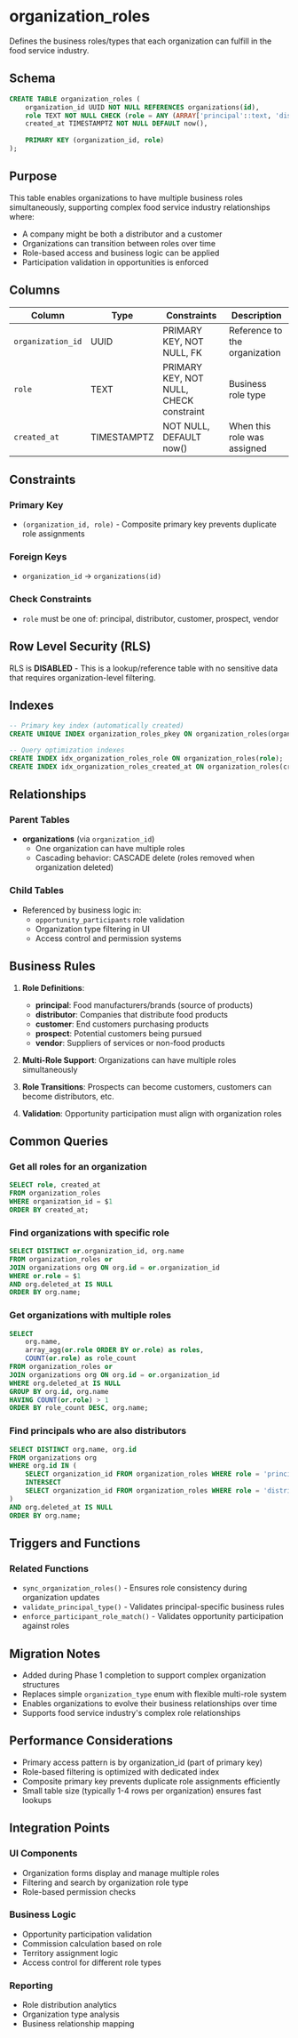 # organization_roles

Defines the business roles/types that each organization can fulfill in the food service industry.

## Schema

```sql
CREATE TABLE organization_roles (
    organization_id UUID NOT NULL REFERENCES organizations(id),
    role TEXT NOT NULL CHECK (role = ANY (ARRAY['principal'::text, 'distributor'::text, 'customer'::text, 'prospect'::text, 'vendor'::text])),
    created_at TIMESTAMPTZ NOT NULL DEFAULT now(),
    
    PRIMARY KEY (organization_id, role)
);
```

## Purpose

This table enables organizations to have multiple business roles simultaneously, supporting complex food service industry relationships where:
- A company might be both a distributor and a customer
- Organizations can transition between roles over time
- Role-based access and business logic can be applied
- Participation validation in opportunities is enforced

## Columns

| Column | Type | Constraints | Description |
|--------|------|-------------|-------------|
| `organization_id` | UUID | PRIMARY KEY, NOT NULL, FK | Reference to the organization |
| `role` | TEXT | PRIMARY KEY, NOT NULL, CHECK constraint | Business role type |
| `created_at` | TIMESTAMPTZ | NOT NULL, DEFAULT now() | When this role was assigned |

## Constraints

### Primary Key
- `(organization_id, role)` - Composite primary key prevents duplicate role assignments

### Foreign Keys
- `organization_id` → `organizations(id)`

### Check Constraints
- `role` must be one of: principal, distributor, customer, prospect, vendor

## Row Level Security (RLS)

RLS is **DISABLED** - This is a lookup/reference table with no sensitive data that requires organization-level filtering.

## Indexes

```sql
-- Primary key index (automatically created)
CREATE UNIQUE INDEX organization_roles_pkey ON organization_roles(organization_id, role);

-- Query optimization indexes
CREATE INDEX idx_organization_roles_role ON organization_roles(role);
CREATE INDEX idx_organization_roles_created_at ON organization_roles(created_at);
```

## Relationships

### Parent Tables
- **organizations** (via `organization_id`)
  - One organization can have multiple roles
  - Cascading behavior: CASCADE delete (roles removed when organization deleted)

### Child Tables
- Referenced by business logic in:
  - `opportunity_participants` role validation
  - Organization type filtering in UI
  - Access control and permission systems

## Business Rules

1. **Role Definitions**:
   - **principal**: Food manufacturers/brands (source of products)
   - **distributor**: Companies that distribute food products
   - **customer**: End customers purchasing products
   - **prospect**: Potential customers being pursued
   - **vendor**: Suppliers of services or non-food products

2. **Multi-Role Support**: Organizations can have multiple roles simultaneously
3. **Role Transitions**: Prospects can become customers, customers can become distributors, etc.
4. **Validation**: Opportunity participation must align with organization roles

## Common Queries

### Get all roles for an organization
```sql
SELECT role, created_at
FROM organization_roles
WHERE organization_id = $1
ORDER BY created_at;
```

### Find organizations with specific role
```sql
SELECT DISTINCT or.organization_id, org.name
FROM organization_roles or
JOIN organizations org ON org.id = or.organization_id
WHERE or.role = $1
AND org.deleted_at IS NULL
ORDER BY org.name;
```

### Get organizations with multiple roles
```sql
SELECT 
    org.name,
    array_agg(or.role ORDER BY or.role) as roles,
    COUNT(or.role) as role_count
FROM organization_roles or
JOIN organizations org ON org.id = or.organization_id
WHERE org.deleted_at IS NULL
GROUP BY org.id, org.name
HAVING COUNT(or.role) > 1
ORDER BY role_count DESC, org.name;
```

### Find principals who are also distributors
```sql
SELECT DISTINCT org.name, org.id
FROM organizations org
WHERE org.id IN (
    SELECT organization_id FROM organization_roles WHERE role = 'principal'
    INTERSECT
    SELECT organization_id FROM organization_roles WHERE role = 'distributor'
)
AND org.deleted_at IS NULL
ORDER BY org.name;
```

## Triggers and Functions

### Related Functions
- `sync_organization_roles()` - Ensures role consistency during organization updates
- `validate_principal_type()` - Validates principal-specific business rules
- `enforce_participant_role_match()` - Validates opportunity participation against roles

## Migration Notes

- Added during Phase 1 completion to support complex organization structures
- Replaces simple `organization_type` enum with flexible multi-role system
- Enables organizations to evolve their business relationships over time
- Supports food service industry's complex role relationships

## Performance Considerations

- Primary access pattern is by organization_id (part of primary key)
- Role-based filtering is optimized with dedicated index
- Composite primary key prevents duplicate role assignments efficiently
- Small table size (typically 1-4 rows per organization) ensures fast lookups

## Integration Points

### UI Components
- Organization forms display and manage multiple roles
- Filtering and search by organization role type
- Role-based permission checks

### Business Logic
- Opportunity participation validation
- Commission calculation based on role
- Territory assignment logic
- Access control for different role types

### Reporting
- Role distribution analytics
- Organization type analysis
- Business relationship mapping